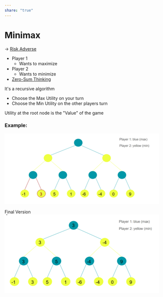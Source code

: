 ```yaml
---  
share: "true"  
---  
```

# Minimax  
  
-> [Risk Adverse](./Risk%20Adverse.md)  
  
  
- Player 1  
	- Wants to maximize  
- Player 2  
	- Wants to minimize  
- [Zero-Sum Thinking](./Zero-Sum%20Game.md)  
  
It's a recursive algorithm  
- Choose the Max Utility on your turn  
- Choose the Min Utility on the other players turn  
  
Utility at the root node is the "Value" of the game  
  
### Example:  
  
![Pasted image 20240129112228.png](./assets/Pasted%20image%2020240129112228.png)  
  
Final Version  
![Pasted image 20240129112329.png](./assets/Pasted%20image%2020240129112329.png)